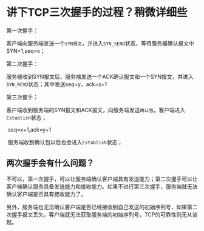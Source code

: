 # 讲下TCP三次握手的过程？稍微详细些



第一次握手：

​	客户端向服务端发送一个`SYN报文`，并进入`SYN_SEND`状态，等待服务器确认报文中SYN=1,seq=x；

第二次握手：

​	服务器收到SYN报文后，服务端发送一个ACK确认报文和一个SYN报文，并进入`SYN_RCVD`状态；其中发送seq=y，ack=x+1

第三次握手：

​	客户端收到服务端的SYN报文和ACK报文，向服务端发送`确认包`，客户端进入`Establish`状态；

​	seq=x+1,ack=y+1

​	服务端收到确认包以后也会进入`Establish`状态；



## 两次握手会有什么问题？

​	不可以，第一次握手，可以让服务端确认客户端具有发送能力；第二次握手可以让客户端确认服务具备发送能力和接收能力。如果不进行第三次握手，服务端就无法确认客户端是否具有接收能力了。

​	另外，服务端也无法确认客户端是否已经接收到自己发送的初始序列号，如果第二次握手报文丢失，客户端就无法获取服务端的初始序列号，TCP的可靠性则无从谈起。

